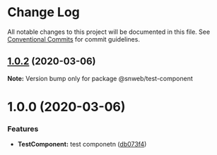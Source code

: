 # Change Log

All notable changes to this project will be documented in this file.
See [Conventional Commits](https://conventionalcommits.org) for commit guidelines.

## [1.0.2](https://github.com/digitalmedia/sn_web_components/compare/@snweb/test-component@1.0.0...@snweb/test-component@1.0.2) (2020-03-06)

**Note:** Version bump only for package @snweb/test-component





# 1.0.0 (2020-03-06)


### Features

* **TestComponent:** test componetn ([db073f4](https://github.com/digitalmedia/sn_web_components/commit/db073f4))
